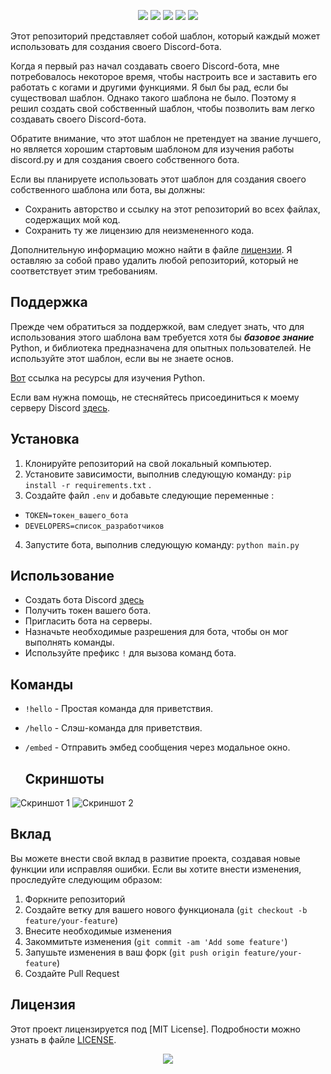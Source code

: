<p align="center">
  <a href="https://discord.gg/cBsemkYsGR"><img src="https://img.shields.io/discord/1046753288210616341?logo=discord"></a>
  <a href="https://github.com/Art1ord/disnake-template-1.0/releases"><img src="https://img.shields.io/github/v/release/Art1ord/disnake-template-1.0"></a>
  <a href="https://github.com/Art1ord/disnake-template-1.0/main"><img src="https://img.shields.io/github/last-commit/Art1ord/disnake-template-1.0"></a>
  <a href="https://github.com/Art1ord/disnake-template-1.0/blob/main/LICENSE.md"><img src="https://img.shields.io/github/license/Art1ord/disnake-template-1.0"></a>
  <a href="https://github.com/Art1ord/disnake-template-1.0"><img src="https://img.shields.io/github/languages/code-size/Art1ord/disnake-template-1.0"></a>

Этот репозиторий представляет собой шаблон, который каждый может использовать для создания своего Discord-бота.

Когда я первый раз начал создавать своего Discord-бота, мне потребовалось некоторое время, чтобы настроить все и заставить его работать с когами и другими функциями. Я был бы рад, если бы существовал шаблон. Однако такого шаблона не было. Поэтому я решил создать свой собственный шаблон, чтобы позволить вам легко создавать своего Discord-бота.

Обратите внимание, что этот шаблон не претендует на звание лучшего, но является хорошим стартовым шаблоном для изучения работы discord.py и для создания своего собственного бота.

Если вы планируете использовать этот шаблон для создания своего собственного шаблона или бота, вы должны:

 - Сохранить авторство и ссылку на этот репозиторий во всех файлах, содержащих мой код.
 - Сохранить ту же лицензию для неизмененного кода.
  
Дополнительную информацию можно найти в файле [лицензии](https://github.com/Art1ord/disnake-template-1.0/blob/master/LICENSE.md). Я оставляю за собой право удалить любой репозиторий, который не соответствует этим требованиям.

 ## Поддержка

Прежде чем обратиться за поддержкой, вам следует знать, что для использования этого шаблона вам требуется хотя бы ***базовое знание*** Python, и библиотека предназначена для опытных пользователей. Не используйте этот шаблон, если вы не знаете основ.
  
[Вот](https://www.w3schools.com/python/) ссылка на ресурсы для изучения Python.
  
Если вам нужна помощь, не стесняйтесь присоединиться к моему серверу Discord [здесь](https://discord.gg/cBsemkYsGR).

## Установка
1. Клонируйте репозиторий на свой локальный компьютер.
2. Установите зависимости, выполнив следующую команду: ```pip install -r requirements.txt``` .
3. Создайте файл `.env` и добавьте следующие переменные : 
  - ```TOKEN=токен_вашего_бота``` 
  - ```DEVELOPERS=список_разработчиков```
4. Запустите бота, выполнив следующую команду: ```python main.py```

## Использование
- Создать бота Discord [здесь](https://discord.com/developers/applications)
- Получить токен вашего бота.
- Пригласить бота на серверы.
- Назначьте необходимые разрешения для бота, чтобы он мог выполнять команды.
- Используйте префикс `!` для вызова команд бота.
  
 ## Команды

- `!hello` - Простая команда для приветствия.
- `/hello` - Слэш-команда для приветствия.
- `/embed` - Отправить эмбед сообщения через модальное окно.
  
  ## Скриншоты

![Скриншот 1](https://github.com/Art1ord/disnake-template-1.0/blob/main/assets/screenshotmodal.png)
![Скриншот 2](https://github.com/Art1ord/disnake-template-1.0/blob/main/assets/screenshotcontext.png)

## Вклад

Вы можете внести свой вклад в развитие проекта, создавая новые функции или исправляя ошибки. Если вы хотите внести изменения, проследуйте следующим образом:

1. Форкните репозиторий
2. Создайте ветку для вашего нового функционала (`git checkout -b feature/your-feature`)
3. Внесите необходимые изменения
4. Закоммитьте изменения (`git commit -am 'Add some feature'`)
5. Запушьте изменения в ваш форк (`git push origin feature/your-feature`)
6. Создайте Pull Request

## Лицензия

Этот проект лицензируется под [MIT License]. Подробности можно узнать в файле [LICENSE](https://github.com/Art1ord/disnake-template-1.0/blob/main/LICENSE).


<div align="center">
  <img src="https://github.com/Art1ord/disnake-template-1.0/blob/main/assets/Banner.jpg">
</div>
